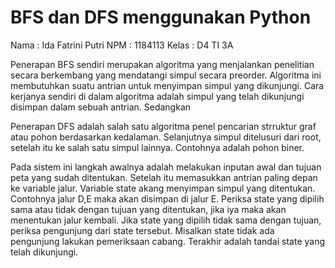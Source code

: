 # BFS dan DFS menggunakan Python

Nama  : Ida Fatrini Putri
NPM   : 1184113
Kelas : D4 TI 3A

Penerapan BFS sendiri merupakan algoritma yang menjalankan penelitian secara berkembang yang mendatangi simpul secara preorder. Algoritma ini membutuhkan suatu antrian untuk menyimpan simpul yang dikunjungi.
Cara kerjanya sendiri di dalam algoritma adalah simpul yang telah dikunjungi disimpan dalam sebuah antrian. Sedangkan

Penerapan DFS adalah salah satu algoritma penel pencarian strruktur graf atau pohon berdasarkan kedalaman. Selanjutnya simpul ditelusuri dari root, setelah itu ke salah satu simpul lainnya.
Contohnya adalah pohon biner.

Pada sistem ini langkah awalnya adalah melakukan inputan awal dan tujuan peta yang sudah ditentukan.
Setelah itu memasukkan antrian paling depan ke variable jalur. Variable state akang menyimpan simpul
yang ditentukan. Contohnya jalur D,E maka akan disimpan di jalur E.
Periksa state yang dipilih sama atau tidak dengan tujuan yang ditentukan, jika iya maka akan menentukan
jalur kembali. 
Jika state yang dipilih tidak sama dengan tujuan, periksa pengunjung dari state tersebut. 
Misalkan state tidak ada pengunjung lakukan pemeriksaan cabang. Terakhir adalah tandai state yang telah dikunjungi.
